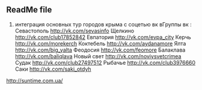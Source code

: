 ## ReadMe file
 1) интеграция основных тур городов крыма с соцетью вк
 вГруппы вк :
 Севастополь http://vk.com/sevasinfo
 Щелкино     http://vk.com/club17852842
 Евпатория   http://vk.com/evpa_city 
 Керчь       http://vk.com/morekerch
 Коктебель   http://vk.com/aydanamore
 Ялта        http://vk.com/big_yalta
 Феодосия    http://vk.com/feomore
 Балаклава   http://vk.com/baliqlava
 Новый свет  http://vk.com/noviysvetcrimea
 Судак       http://vk.com/club27497512
 Рыбачье     http://vk.com/club3976660
 Саки        http://vk.com/saki_otdyh


 http://suntime.com.ua/

